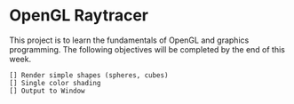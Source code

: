 # OpenGL Raytracer

This project is to learn the fundamentals of OpenGL and graphics programming. The following objectives will be completed by the end of this week.

```
[] Render simple shapes (spheres, cubes)
[] Single color shading
[] Output to Window
```